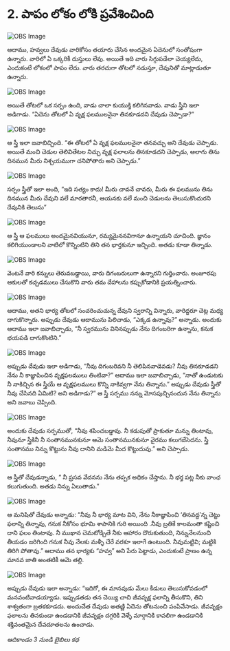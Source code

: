 # 2. పాపం లోకం లోకి ప్రవేశించింది

![OBS Image](https://cdn.door43.org/obs/jpg/360px/obs-en-02-01.jpg)

ఆదాము, హవ్వలు దేవుడు వారికోసం తయారు చేసిన అందమైన ఏదెనులో  సంతోషంగా ఉన్నారు. వారిలో ఏ ఒక్కరికీ దుస్తులు లేవు. అయితే ఇది వారు సిగ్గుపడేలా చెయ్యలేదు, ఎందుకంటే లోకంలో పాపం లేదు. వారు తరచుగా తోటలో నడుస్తూ, దేవునితో మాట్లాడుతూ ఉన్నారు. 

![OBS Image](https://cdn.door43.org/obs/jpg/360px/obs-en-02-02.jpg)

అయితే తోటలో ఒక సర్పం ఉంది, వాడు చాలా కుయుక్తి కలిగినవాడు. వాడు స్త్రీని ఇలా అడిగాడు. “ఏదెను తోటలో ఏ వృక్ష ఫలములనైనా తినకూడదని దేవుడు చెప్పాడా?” 

![OBS Image](https://cdn.door43.org/obs/jpg/360px/obs-en-02-03.jpg)

ఆ స్త్రీ ఇలా జవాబిచ్చింది. “ఈ తోటలో ఏ వృక్ష ఫలములనైనా తనవచ్చు అని దేవుడు చెప్పాడు. అయితే మంచి చెడుల తెలివితేటల నిచ్చు వృక్ష ఫలాలను తినకూడదని చెప్పాడు, ఆలాగు తిను దినమున మీరు నిశ్చయముగా చనిపోతారు అని చెప్పాడు.”

![OBS Image](https://cdn.door43.org/obs/jpg/360px/obs-en-02-04.jpg)

సర్పం స్త్రీతో ఇలా అంది, “ఇది సత్యం కాదు! మీరు చావనే చావరు, మీరు ఈ ఫలమును తిను దినమున మీరు దేవుని వలే మారతారనీ, ఆయనకు వలే మంచి చెడులను తెలుసుకొందురని దేవునికి తెలుసు”

![OBS Image](https://cdn.door43.org/obs/jpg/360px/obs-en-02-05.jpg)

ఆ స్త్రీ ఆ ఫలములు అందమైనవియునూ, రమ్యమైననవిగానూ ఉన్నాయని చూచింది. జ్ఞానం కలిగియుండాలని వాటిలో కొన్నింటిని తిని తన భార్తకునూ ఇచ్చింది. అతడు కూడా తిన్నాడు.

![OBS Image](https://cdn.door43.org/obs/jpg/360px/obs-en-02-06.jpg)

వెంటనే వారి కన్నులు తెరువబడ్డాయి, వారు దిగంబరులుగా ఉన్నారని గుర్తించారు. అంజూరపు ఆకులతో కచ్చడములు చేసుకొని వారు తమ దేహాలను కప్పుకోడానికి ప్రయత్నించారు.  

![OBS Image](https://cdn.door43.org/obs/jpg/360px/obs-en-02-07.jpg)

ఆదాము, అతని భార్య తోటలో సంచరించుచున్న దేవుని స్వరాన్ని విన్నారు, వారిద్దరూ చెట్ల మధ్య దాగుకొన్నారు. అప్పుడు దేవుడు ఆదామును పిలిచాడు, “ఎక్కడ ఉన్నావు?” అన్నాడు. అందుకు ఆదాము ఇలా జవాబిచ్చాడు, “నీ స్వరమును వినినప్పుడు నేను దిగంబరిగా ఉన్నాను, కనుక భయపడి దాగుకొంటిని.”

![OBS Image](https://cdn.door43.org/obs/jpg/360px/obs-en-02-08.jpg)

అప్పుడు దేవుడు ఇలా అడిగాడు, “నీవు దిగంబరివని నీ తెలిపినవాడెవడు? నీవు తినకూడడని నేను నీ కాజ్ఞాపించిన వృక్షఫలములు తింటివా?” ఆదాము ఇలా జవాబిచ్చాడు, “నాతో ఉండుటకు నీ నాకిచ్చిన ఈ స్త్రీయే ఆ వృక్షఫలములు కొన్ని నాకివ్వగా నేను తిన్నాను.”  అప్పుడు దేవుడు స్త్రీతో నీవు చేసినది ఏమిటి? అని అడిగాడు?” ఆ స్త్రీ సర్పము నన్ను మోసపుచ్చినందున నేను తిన్నాను అని జవాబు చెప్పింది. 

![OBS Image](https://cdn.door43.org/obs/jpg/360px/obs-en-02-09.jpg)

అందుకు దేవుడు సర్పముతో, “నీవు శపించబడ్డావు. నీ కడుపుతో ప్రాకుతూ మన్ను తింటావు, నీవునూ స్త్రీకినీ నీ సంతానమునకునూ ఆమె సంతానమునకునూ వైరము కలుగజేసెదను. స్త్రీ సంతానము నిన్ను కొట్టును నీవు దానిని మడిమె మీద కొట్టుదువు.” అని చెప్పాడు.

![OBS Image](https://cdn.door43.org/obs/jpg/360px/obs-en-02-10.jpg)

ఆ స్త్రీతో దేవుడన్నాడు, “ నీ ప్రసవ వేదనను నేను తప్పక అధికం చేస్తాను. నీ భర్త పట్ల నీకు వాంఛ కలుగుతుంది. అతడు నిన్ను ఏలుతాడు.”

![OBS Image](https://cdn.door43.org/obs/jpg/360px/obs-en-02-11.jpg)

ఆ మనిషితో దేవుడు అన్నాడు: “నీవు నీ భార్య మాట విని, నేను నీకాజ్ఞాపించి ‘తినవద్ద’న్న చెట్టు ఫలాన్ని తిన్నావు, గనుక నీకోసం భూమి శాపానికి గురి అయింది .నీవు బ్రతికే కాలమంతా కష్టించి దాని ఫలం తింటావు. నీ ముఖాన చెమటోడ్చితే నీకు ఆహారం దొరుకుతుంది, నిన్నునేలనుంచి తీయడం జరిగింది గనుక నీవు నేలకు మళ్ళీ చేరే వరకూ ఇలాగే ఉంటుంది. నీవుమట్టివి; మట్టికి తిరిగి పోతావు.” ఆదాము తన భార్యకు “హవ్వ” అని పేరు పెట్టాడు, ఎందుకంటే ప్రాణం ఉన్న మానవ జాతి అంతటికీ ఆమె తల్లి. 

![OBS Image](https://cdn.door43.org/obs/jpg/360px/obs-en-02-12.jpg)

అప్పుడు దేవుడు ఇలా అన్నాడు: “ఇదిగో, ఈ మానవుడు మేలు కీడులు తెలుసుకోవడంలో మనవంటివాడయ్యాడు. ఇప్పుడతడు తన చెయ్యి చాచి జీవవృక్ష ఫలాన్ని తీసుకొని, తిని శాశ్వతంగా బ్రతకకూడదు. అందుచేత దేవుడు అతణ్ణి ఏదెను తోటనుంచి పంపివేసాడు. జీవవృక్షం ఫలాలను తినకుండా ఉండడానికి జీవవృక్షం దగ్గరికి వెళ్ళే మార్గానికి కావలిగా ఉండడానికి శక్తివంతమైన దేవదూతలను ఉంచాడు.


_ఆదికాండం 3 నుండి బైబిలు కథ_

